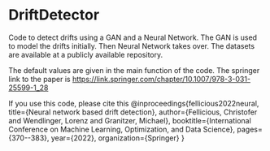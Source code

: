 # DriftDetector
Code to detect drifts using a GAN and a Neural Network. The GAN is used to model the drifts initially. Then 
Neural Network takes over. The datasets are available at a publicly available repository.

The default values are given in the main function of the code. 
The springer link to the paper is 
https://link.springer.com/chapter/10.1007/978-3-031-25599-1_28

If you use this code, please cite this
@inproceedings{fellicious2022neural,
  title={Neural network based drift detection},
  author={Fellicious, Christofer and Wendlinger, Lorenz and Granitzer, Michael},
  booktitle={International Conference on Machine Learning, Optimization, and Data Science},
  pages={370--383},
  year={2022},
  organization={Springer}
}
